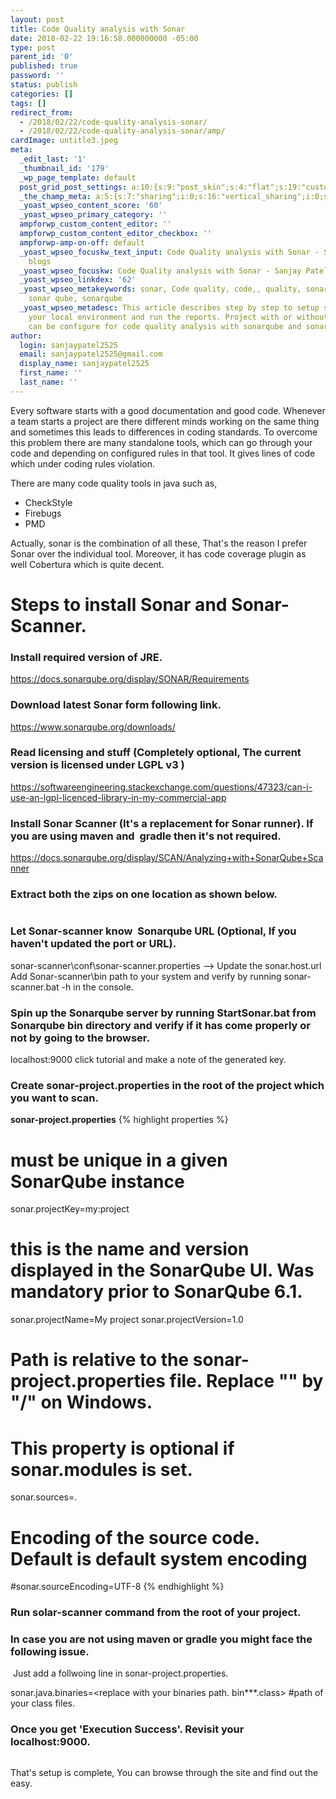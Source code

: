 ```yaml
---
layout: post
title: Code Quality analysis with Sonar
date: 2018-02-22 19:16:58.000000000 -05:00
type: post
parent_id: '0'
published: true
password: ''
status: publish
categories: []
tags: []
redirect_from:
  - /2018/02/22/code-quality-analysis-sonar/
  - /2018/02/22/code-quality-analysis-sonar/amp/
cardImage: untitle3.jpeg
meta:
  _edit_last: '1'
  _thumbnail_id: '179'
  _wp_page_template: default
  post_grid_post_settings: a:10:{s:9:"post_skin";s:4:"flat";s:19:"custom_thumb_source";s:92:"https://abyte.stream/wp-content/plugins/post-grid/assets/frontend/css/images/placeholder.png";s:17:"font_awesome_icon";s:0:"";s:23:"font_awesome_icon_color";s:7:"#737272";s:22:"font_awesome_icon_size";s:4:"50px";s:17:"custom_youtube_id";s:0:"";s:15:"custom_vimeo_id";s:0:"";s:21:"custom_dailymotion_id";s:0:"";s:14:"custom_mp3_url";s:0:"";s:20:"custom_soundcloud_id";s:0:"";}
  _the_champ_meta: a:5:{s:7:"sharing";i:0;s:16:"vertical_sharing";i:0;s:7:"counter";i:0;s:16:"vertical_counter";i:0;s:11:"fb_comments";i:0;}
  _yoast_wpseo_content_score: '60'
  _yoast_wpseo_primary_category: ''
  ampforwp_custom_content_editor: ''
  ampforwp_custom_content_editor_checkbox: ''
  ampforwp-amp-on-off: default
  _yoast_wpseo_focuskw_text_input: Code Quality analysis with Sonar - Sanjay Patel
    blogs
  _yoast_wpseo_focuskw: Code Quality analysis with Sonar - Sanjay Patel blogs
  _yoast_wpseo_linkdex: '62'
  _yoast_wpseo_metakeywords: sonar, Code quality, code,, quality, sonar scanner, sonar-scanner,
    sonar qube, sonarqube
  _yoast_wpseo_metadesc: This article describes step by step to setup sonarqube in
    your local environment and run the reports. Project with or without maven/gradle
    can be configure for code quality analysis with sonarqube and sonar scanner.
author:
  login: sanjaypatel2525
  email: sanjaypatel2525@gmail.com
  display_name: sanjaypatel2525
  first_name: ''
  last_name: ''
---
```

Every software starts with a good documentation and good code. Whenever a team starts a project are there different minds working on the same thing and sometimes this leads to differences in coding standards. To overcome this problem there are many standalone tools, which can go through your code and depending on configured rules in that tool. It gives lines of code which under coding rules violation.

There are many code quality tools in java such as,

* CheckStyle
* Firebugs
* PMD

Actually, sonar is the combination of all these, That's the reason I prefer Sonar over the individual tool. Moreover, it has code coverage plugin as well Cobertura which is quite decent.
<h1>Steps to install Sonar and Sonar-Scanner.</h1>


### Install required version of JRE.
https://docs.sonarqube.org/display/SONAR/Requirements

### Download latest Sonar form following link.
https://www.sonarqube.org/downloads/

### Read licensing and stuff (Completely optional, The current version is licensed under LGPL v3 )
https://softwareengineering.stackexchange.com/questions/47323/can-i-use-an-lgpl-licenced-library-in-my-commercial-app

### Install Sonar Scanner (It's a replacement for Sonar runner). If you are using maven and  gradle then it's not required.
https://docs.sonarqube.org/display/SCAN/Analyzing+with+SonarQube+Scanner

### Extract both the zips on one location as shown below.
<img class="alignnone size-full wp-image-176" src="{{ site.baseurl }}/assets/img_5a8efabed2852.png" alt="" />


### Let Sonar-scanner know  Sonarqube URL (Optional, If you haven't updated the port or URL).
sonar-scanner\conf\sonar-scanner.properties --&gt; Update the sonar.host.url
Add Sonar-scanner\bin path to your system and verify by running sonar-scanner.bat -h in the console.

### Spin up the Sonarqube server by running StartSonar.bat from Sonarqube bin directory and verify if it has come properly or not by going to the browser.
localhost:9000
click tutorial and make a note of the generated key.

### Create sonar-project.properties in the root of the project which you want to scan.
<b>sonar-project.properties</b>
{% highlight properties %}
# must be unique in a given SonarQube instance
sonar.projectKey=my:project
# this is the name and version displayed in the SonarQube UI. Was mandatory prior to SonarQube 6.1.
sonar.projectName=My project
sonar.projectVersion=1.0
# Path is relative to the sonar-project.properties file. Replace "\" by "/" on Windows.
# This property is optional if sonar.modules is set. 
sonar.sources=.
# Encoding of the source code. Default is default system encoding
#sonar.sourceEncoding=UTF-8
{% endhighlight %}


### Run solar-scanner command from the root of your project.


### In case you are not using maven or gradle you might face the following issue.
<img class="alignnone size-full wp-image-177" src="{{ site.baseurl }}/assets/img_5a8f039d217de.png" alt="" />
Just add a follwoing line in sonar-project.properties.

sonar.java.binaries=&lt;replace with your binaries path. bin\**\*.class&gt; #path of your class files.

### Once you get 'Execution Success'. Revisit your localhost:9000.
<img class="alignnone size-full wp-image-181 " src="{{ site.baseurl }}/assets/img_5a8f182662166.png" alt="" />


That's setup is complete, You can browse through the site and find out the easy.

